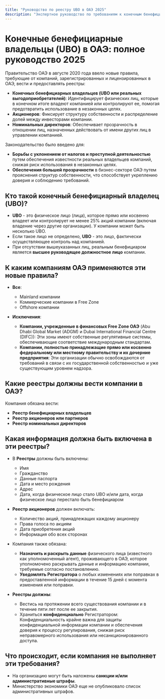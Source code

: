 ```yaml
---
title: "Руководство по реестру UBO в ОАЭ 2025"
description: "Экспертное руководство по требованиям к конечным бенефициарным владельцам в ОАЭ. Полный обзор нормативных требований, соответствия и обязательств по отчетности."
---
```


# Конечные бенефициарные владельцы (UBO) в ОАЭ: полное руководство 2025

Правительство ОАЭ в августе 2020 года ввело новые правила, требующие от компаний, зарегистрированных и лицензированных в ОАЭ, вести и предоставлять реестры:

- **Конечных бенефициарных владельцев (UBO или реальных выгодоприобретателей)**: Идентифицирует физических лиц, которые в конечном итоге владеют компанией или контролируют ее, помогая предотвратить использование в незаконных целях.
- **Акционеров**: Фиксирует структуру собственности и распределение долей между инвесторами компании.
- **Номинальных директоров**: Обеспечивает прозрачность в отношении лиц, назначенных действовать от имени других лиц в управлении компанией.

Законодательство было введено для:

- **Борьбы с уклонением от налогов и преступной деятельностью** путем обеспечения известности реальных владельцев компаний, снижая риск использования в незаконных целях.
- **Обеспечения большей прозрачности** в бизнес-секторе ОАЭ путем прояснения структур собственности, что способствует укреплению доверия и соблюдению требований.

## Кто такой конечный бенефициарный владелец (UBO)?

- **UBO** - это физическое лицо (лица), которое прямо или косвенно владеет или контролирует не менее 25% акций компании (включая владение через другие организации). У компании может быть несколько UBO.
- Если такое лицо не определено, **UBO** - это лицо, фактически осуществляющее контроль над компанией.
- При отсутствии вышеуказанных лиц, реальным бенефициаром является **высшее руководящее должностное лицо** компании.

## К каким компаниям ОАЭ применяются эти новые правила?

- **Все**:
  - Mainland компании
  - Коммерческие компании в Free Zone
  - Offshore компании

- **Исключения**:
  - **Компании, учрежденные в финансовых Free Zone ОАЭ** (Abu Dhabi Global Market (ADGM) и Dubai International Financial Centre (DIFC)): Эти зоны имеют собственные регулятивные системы, обеспечивающие соответствие международным стандартам.
  - **Компании, полностью принадлежащие прямо или косвенно федеральному или местному правительству и их дочерние предприятия**: Эти организации обычно освобождаются от требований в связи с их государственной собственностью и уже существующим уровнем надзора.

## Какие реестры должны вести компании в ОАЭ?

Компания обязана вести:

- **Реестр бенефициарных владельцев**
- **Реестр акционеров или партнеров**
- **Реестр номинальных директоров**

## Какая информация должна быть включена в эти реестры?

- В **Реестры** должны быть включены:
  - Имя
  - Гражданство
  - Данные паспорта
  - Дата и место рождения
  - Адрес
  - Дата, когда физическое лицо стало UBO и/или дата, когда физическое лицо перестало быть бенефициаром

- **Реестр акционеров** должен включать:
  - Количество акций, принадлежащих каждому акционеру
  - Права голоса по акциям
  - Дата приобретения акций
  - Информация обо всех сторонах

- Компания также обязана:
  - **Назначить и раскрыть данные** физического лица (известного как уполномоченный агент), проживающего в ОАЭ, которое уполномочено раскрывать данные и информацию компании, требуемые согласно постановлению.
  - **Уведомлять Регистратора** о любых изменениях или поправках в предоставленной информации в течение 15 дней с момента изменения или поправки.

- **Реестры должны**:
  - Вестись на протяжении всего существования компании и в течение пяти лет после ее закрытия.
  - Храниться **конфиденциально** Регистратором: Конфиденциальность крайне важна для защиты конфиденциальной информации компании и обеспечения доверия к процессу регулирования, снижая риск неправомерного использования или несанкционированного доступа.

## Что происходит, если компания не выполняет эти требования?

- На организацию могут быть наложены **санкции и/или административные штрафы**.
- Министерство экономики ОАЭ еще не опубликовало список административных штрафов.

